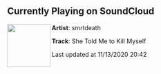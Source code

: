 ## Currently Playing on SoundCloud

[<img align="left" width="100" src="https://i1.sndcdn.com/artworks-GQe85Kn4ma4c-0-t50x50.png">](https://soundcloud.com/smrtdeath/she-told-me-to-kill-myself)

**Artist**: smrtdeath 

**Track**: She Told Me to Kill Myself

Last updated at 11/13/2020 20:42
